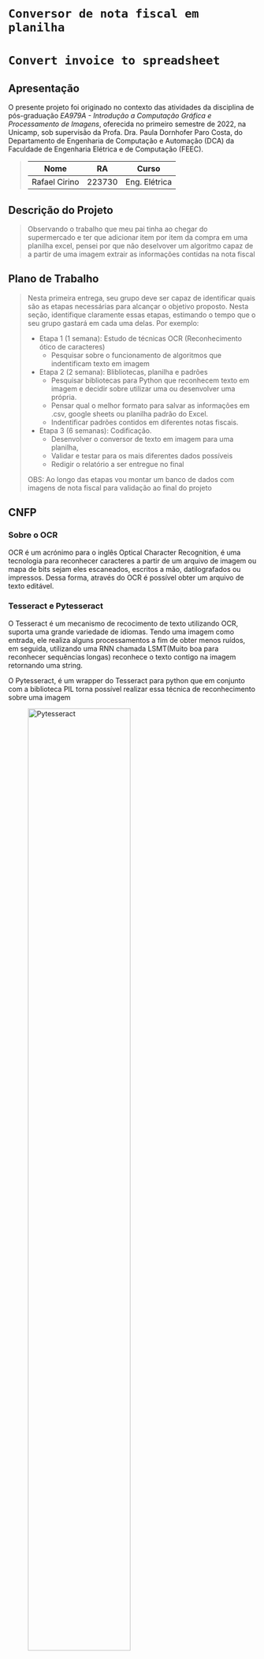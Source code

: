 # `Conversor de nota fiscal em planilha`
# `Convert invoice to spreadsheet`

## Apresentação

O presente projeto foi originado no contexto das atividades da disciplina de pós-graduação *EA979A - Introdução a Computação Gráfica e Processamento de Imagens*, 
oferecida no primeiro semestre de 2022, na Unicamp, sob supervisão da Profa. Dra. Paula Dornhofer Paro Costa, do Departamento de Engenharia de Computação e Automação (DCA) da Faculdade de Engenharia Elétrica e de Computação (FEEC).

> |Nome  | RA | Curso|
> |--|--|--|
> | Rafael Cirino  | 223730  | Eng. Elétrica|


## Descrição do Projeto
> Observando o trabalho que meu pai tinha ao chegar do supermercado e ter que adicionar item por item da compra em uma planilha excel, pensei por que não deselvover um algoritmo capaz de a partir de uma imagem extrair as informações contidas na nota fiscal


## Plano de Trabalho
> Nesta primeira entrega, seu grupo deve ser capaz de identificar quais são as etapas necessárias para alcançar o objetivo proposto.
> Nesta seção, identifique claramente essas etapas, estimando o tempo que o seu grupo gastará em cada uma delas.
> Por exemplo:
> * Etapa 1 (1 semana): Estudo de técnicas OCR (Reconhecimento ótico de caracteres)
>    - Pesquisar sobre o funcionamento de algoritmos que indentificam texto em imagem 
> * Etapa 2 (2 semana): Blibliotecas, planilha e padrões
>   - Pesquisar bibliotecas para Python que reconhecem texto em imagem e decidir sobre utilizar uma ou desenvolver uma própria. 
>   - Pensar qual o melhor formato para salvar as informações em .csv, google sheets ou planilha padrão do Excel.
>   - Indentificar padrões contidos em diferentes notas fiscais.
> * Etapa 3 (6 semanas): Codificação.
>   - Desenvolver o conversor de texto em imagem para uma planilha, 
>   - Validar e testar para os mais diferentes dados possíveis
>   - Redigir o relatório a ser entregue no final
> 
> OBS: Ao longo das etapas vou montar um banco de dados com imagens de nota fiscal para validação ao final do projeto

## CNFP
### Sobre o OCR
OCR é um acrónimo para o inglês Optical Character Recognition, é uma tecnologia para reconhecer caracteres a partir de um arquivo de imagem ou mapa de bits sejam eles escaneados, escritos a mão, datilografados ou impressos. Dessa forma, através do OCR é possível obter um arquivo de texto editável.

### Tesseract e Pytesseract
O Tesseract é um mecanismo de recocimento de texto utilizando OCR, suporta uma grande variedade de idiomas. Tendo uma imagem como entrada, ele realiza alguns processamentos a fim de obter menos ruídos, em seguida, utilizando uma RNN chamada LSMT(Muito boa para reconhecer sequências longas) reconhece o texto contigo na imagem retornando uma string.

O Pytesseract, é um wrapper do Tesseract para python que em conjunto com a biblioteca PIL torna possível realizar essa técnica de reconhecimento sobre uma imagem

<figure>
    <img src="Image/tesseract.png"
         alt="Pytesseract"
         height="70%"
         width="70%">
    <figcaption>Loki com o pytesseract</figcaption>
</figure>

### Requirements
> - Numpy - pip install numpy
> - Pillow - pip install pillow
> - OCR
>   - [Tesseract](https://github.com/tesseract-ocr/tessdoc) - v5.0.1
>   - Pytesseract - pip install pytesseract
> - QR code
>   - pip install pyzbar

### Filtragem

A fim de tornar as letras e digitos mais nitidos para o ocr são utilizados 3 filtros diferentes: threshold, bilateralFilter e sharpein. Antes da utilização deles o tamanho da imagem é aumentada em 4 nas duas direções, com isso é possível garantir que os caracteres tenham aproximadamente pelo menos 10 pixels, tamanho necessário para reconhecimento ocr

#### Pior caso
<div class="box">
    <img src="Image/n_5.jpg"
    height="50%"
    width="50%"
    display="inline-block">
    <span>  Original </span>
</div>
<div class="box">
    <img src="Image/c_n_5.jpg_threshold.jpg"
    height="50%"
    width="50%"
    display="inline-block"/>
    <span>  Threshold </span>
</div>
<div class="box">
    <img src="Image/c_n_5.jpg_bilateral.jpg"
    height="50%"
    width="50%"
    display="inline-block"/>
    <span> Bilateral </span>
</div>
<div class="box">
    <img src="Image/c_n_5.jpg_sharpein.jpg"
    height="50%"
    width="50%"
    display="inline-block"/>
    <span> Sharpein </span>
</div>

#### Melhor caso
<div class="box">
    <img src="Image/n_3.png"
    height="40%"
    width="40%">
    <span>  Original </span>
</div>
<div class="box">
    <img src="Image/c_n_3.png_threshold.jpg"
    height="40%"
    width="40%">
    <span>  Threshold </span>
</div>
<div class="box">
    <img src="Image/c_n_3.png_bilateral.jpg"
    height="40%"
    width="40%"/>
    <span> Bilateral </span>
</div>
<div class="box">
    <img src="Image/c_n_3.png_sharpein.jpg"
    height="40%"
    width="40%"/>
    <span> Sharpein </span>
</div>

### QR code

<figure>
    <img src="Image/c_qr_1.jpeg_qrcode.jpg"
         alt="Pytesseract"
         height="60%"
         width="60%">
    <figcaption>Indentificando QR code</figcaption>
</figure>

## Referências Bibliográficas
> * How to OCR with Tesseract, OpenCV and Python - https://nanonets.com/blog/ocr-with-tesseract/
>
> * OCR a document, form, or invoice with Tesseract, OpenCV, and Python - https://pyimagesearch.com/2020/09/07/ocr-a-document-form-or-invoice-with-tesseract-opencv-and-python/
>
> * “Lendo imagens”! — Uma abordagem a OCR com Google tesseract e Python! - https://blog.codeexpertslearning.com.br/lendo-imagens-uma-abordagem-%C3%A0-ocr-com-google-tesseract-e-python-ee8e8009f2ab
>
> * https://pypi.org/project/pyzbar/
>
> * https://medium.com/machina-sapiens/raspagem-de-dados-com-python-e-beautifulsoup-1b1b7019774c
> 
> * https://imasters.com.br/back-end/como-fazer-web-scraping-com-python

